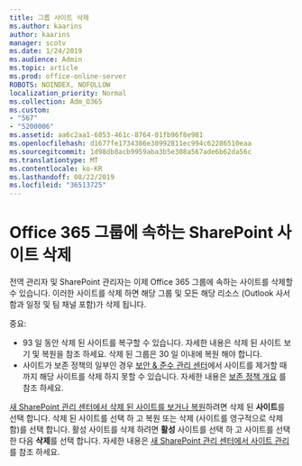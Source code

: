 ```yaml
---
title: 그룹 사이트 삭제
ms.author: kaarins
author: kaarins
manager: scotv
ms.date: 1/24/2019
ms.audience: Admin
ms.topic: article
ms.prod: office-online-server
ROBOTS: NOINDEX, NOFOLLOW
localization_priority: Normal
ms.collection: Adm_O365
ms.custom:
- "567"
- "5200006"
ms.assetid: aa6c2aa1-6853-461c-8764-01fb96f8e981
ms.openlocfilehash: d1677fe1734386e38992811ec994c62286510eaa
ms.sourcegitcommit: 1d98db8acb9959aba3b5e308a567ade6b62da56c
ms.translationtype: MT
ms.contentlocale: ko-KR
ms.lasthandoff: 08/22/2019
ms.locfileid: "36513725"
---
```

# <a name="delete-a-sharepoint-site-that-belongs-to-an-office-365-group"></a>Office 365 그룹에 속하는 SharePoint 사이트 삭제

전역 관리자 및 SharePoint 관리자는 이제 Office 365 그룹에 속하는 사이트를 삭제할 수 있습니다. 이러한 사이트를 삭제 하면 해당 그룹 및 모든 해당 리소스 (Outlook 사서함과 일정 및 팀 채널 포함)가 삭제 됩니다.
  
중요:

- 93 일 동안 삭제 된 사이트를 복구할 수 있습니다. 자세한 내용은 삭제 된 사이트 보기 및 복원을 참조 하세요. 삭제 된 그룹은 30 일 이내에 복원 해야 합니다.
- 사이트가 보존 정책의 일부인 경우 [보안 &amp; 준수 관리 센터](https://protection.office.com/?rfr=AdminCenter#/retention)에서 사이트를 제거할 때까지 해당 사이트를 삭제 하지 못할 수 있습니다. 자세한 내용은 [보존 정책 개요](https://docs.microsoft.com/office365/securitycompliance/retention-policies#content-in-onedrive-accounts-and-sharepoint-sites) 를 참조 하세요.
  
[새 SharePoint 관리 센터에서 삭제 된 사이트를 보거나 복원](https://docs.microsoft.com/sharepoint/view-and-restore-deleted-sites-in-new-admin-center)하려면 삭제 된 **사이트**를 선택 합니다. 삭제 된 사이트를 선택 하 고 복원 또는 삭제 (사이트를 영구적으로 삭제 함)를 선택 합니다. 활성 사이트를 삭제 하려면 **활성** 사이트를 선택 하 고 사이트를 선택한 다음 **삭제**를 선택 합니다. 자세한 내용은 [새 SharePoint 관리 센터에서 사이트 관리](https://docs.microsoft.com/sharepoint/manage-sites-in-new-admin-center)를 참조 하세요.
  